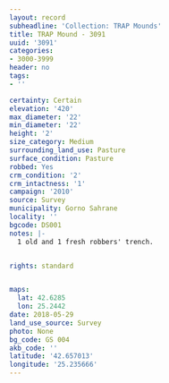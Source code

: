 ```yaml
---
layout: record
subheadline: 'Collection: TRAP Mounds'
title: TRAP Mound - 3091
uuid: '3091'
categories:
- 3000-3999
header: no
tags:
- ''

certainty: Certain
elevation: '420'
max_diameter: '22'
min_diameter: '22'
height: '2'
size_category: Medium
surrounding_land_use: Pasture
surface_condition: Pasture
robbed: Yes
crm_condition: '2'
crm_intactness: '1'
campaign: '2010'
source: Survey
municipality: Gorno Sahrane
locality: ''
bgcode: DS001
notes: |-
  1 old and 1 fresh robbers' trench.


rights: standard


maps:
  lat: 42.6285
  lon: 25.2442
date: 2018-05-29
land_use_source: Survey
photo: None
bg_code: GS 004
akb_code: ''
latitude: '42.657013'
longitude: '25.235666'
---
```

